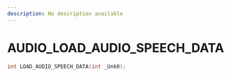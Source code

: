 ```yaml
---
description: No description available 
---
```


# AUDIO\_LOAD_AUDIO_SPEECH_DATA

```cpp
int LOAD_AUDIO_SPEECH_DATA(int _Unk0);
```